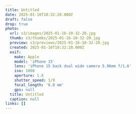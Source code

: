 ```yaml
---
title: Untitled
date: 2025-01-16T18:32:20.000Z
draft: false
drop: true
photo:
  url: s3/images/2025-01-16-10-32-20.jpg
  thumb: s3/thumbs/2025-01-16-10-32-20.jpg
  preview: s3/previews/2025-01-16-10-32-20.jpg
  created: 2025-01-16T18:32:20.000Z
  exif:
    make: Apple
    model: 'iPhone 15'
    lens: 'iPhone 15 back dual wide camera 5.96mm f/1.6'
    iso: 1000
    aperture: 1.6
    shutter_speed: 1/9
    focal_length: '6.0 mm'
    gps: null
  title: Untitled
  caption: null
links: []
---
```

